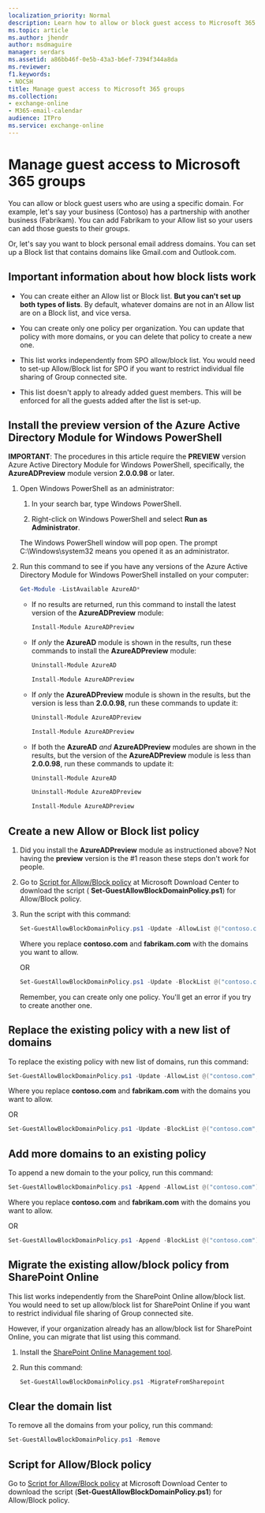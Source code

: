 ```yaml
---
localization_priority: Normal
description: Learn how to allow or block guest access to Microsoft 365 Groups.
ms.topic: article
ms.author: jhendr
author: msdmaguire
manager: serdars
ms.assetid: a86bb46f-0e5b-43a3-b6ef-7394f344a8da
ms.reviewer: 
f1.keywords:
- NOCSH
title: Manage guest access to Microsoft 365 groups
ms.collection: 
- exchange-online
- M365-email-calendar
audience: ITPro
ms.service: exchange-online
---
```


# Manage guest access to Microsoft 365 groups

You can allow or block guest users who are using a specific domain. For example, let's say your business (Contoso) has a partnership with another business (Fabrikam). You can add Fabrikam to your Allow list so your users can add those guests to their groups.

Or, let's say you want to block personal email address domains. You can set up a Block list that contains domains like Gmail.com and Outlook.com.

## Important information about how block lists work

- You can create either an Allow list or Block list. **But you can't set up both types of lists**. By default, whatever domains are not in an Allow list are on a Block list, and vice versa.

- You can create only one policy per organization. You can update that policy with more domains, or you can delete that policy to create a new one.

- This list works independently from SPO allow/block list. You would need to set-up Allow/Block list for SPO if you want to restrict individual file sharing of Group connected site.

- This list doesn't apply to already added guest members. This will be enforced for all the guests added after the list is set-up.

## Install the preview version of the Azure Active Directory Module for Windows PowerShell

 **IMPORTANT**: The procedures in this article require the **PREVIEW** version Azure Active Directory Module for Windows PowerShell, specifically, the **AzureADPreview** module version **2.0.0.98** or later.

1. Open Windows PowerShell as an administrator:

   1. In your search bar, type Windows PowerShell.

   2. Right-click on Windows PowerShell and select **Run as Administrator**.

    The Windows PowerShell window will pop open. The prompt C:\Windows\system32 means you opened it as an administrator.

2. Run this command to see if you have any versions of the Azure Active Directory Module for Windows PowerShell installed on your computer:

   ```PowerShell
   Get-Module -ListAvailable AzureAD*
   ```

   - If no results are returned, run this command to install the latest version of the **AzureADPreview** module:

     ```PowerShell
     Install-Module AzureADPreview
     ```

   - If *only* the **AzureAD** module is shown in the results, run these commands to install the **AzureADPreview** module:

     ```PowerShell
     Uninstall-Module AzureAD
     ```

     ```PowerShell
     Install-Module AzureADPreview
     ```

   - If *only* the **AzureADPreview** module is shown in the results, but the version is less than **2.0.0.98**, run these commands to update it:

     ```PowerShell
     Uninstall-Module AzureADPreview
     ```

     ```PowerShell
     Install-Module AzureADPreview
     ```

   - If both the **AzureAD** *and* **AzureADPreview** modules are shown in the results, but the version of the **AzureADPreview** module is less than **2.0.0.98**, run these commands to update it:

     ```PowerShell
     Uninstall-Module AzureAD
     ```

     ```PowerShell
     Uninstall-Module AzureADPreview
     ```

     ```PowerShell
     Install-Module AzureADPreview
     ```

## Create a new Allow or Block list policy

1. Did you install the **AzureADPreview** module as instructioned above? Not having the **preview** version is the #1 reason these steps don't work for people.

2. Go to [Script for Allow/Block policy](https://www.microsoft.com/download/details.aspx?id=55709) at Microsoft Download Center to download the script ( **Set-GuestAllowBlockDomainPolicy.ps1**) for Allow/Block policy.

3. Run the script with this command:

   ```PowerShell
   Set-GuestAllowBlockDomainPolicy.ps1 -Update -AllowList @("contoso.com", "fabrikam.com")
   ```

   Where you replace **contoso.com** and **fabrikam.com** with the domains you want to allow.

   OR

   ```PowerShell
   Set-GuestAllowBlockDomainPolicy.ps1 -Update -BlockList @("contoso.com", "fabrikam.com")
   ```

   Remember, you can create only one policy. You'll get an error if you try to create another one.

## Replace the existing policy with a new list of domains

To replace the existing policy with new list of domains, run this command:

```PowerShell
Set-GuestAllowBlockDomainPolicy.ps1 -Update -AllowList @("contoso.com", "fabrikam.com")
```

Where you replace **contoso.com** and **fabrikam.com** with the domains you want to allow.

OR

```PowerShell
Set-GuestAllowBlockDomainPolicy.ps1 -Update -BlockList @("contoso.com", "fabrikam.com")
```

## Add more domains to an existing policy

To append a new domain to the your policy, run this command:

```PowerShell
Set-GuestAllowBlockDomainPolicy.ps1 -Append -AllowList @("contoso.com")
```

Where you replace **contoso.com** and **fabrikam.com** with the domains you want to allow.

OR

```PowerShell
Set-GuestAllowBlockDomainPolicy.ps1 -Append -BlockList @("contoso.com")
```

## Migrate the existing allow/block policy from SharePoint Online

This list works independently from the SharePoint Online allow/block list. You would need to set up allow/block list for SharePoint Online if you want to restrict individual file sharing of Group connected site.

However, if your organization already has an allow/block list for SharePoint Online, you can migrate that list using this command.

1. Install the [SharePoint Online Management tool](https://www.microsoft.com/download/details.aspx?id=35588).

2. Run this command:

   ```PowerShell
   Set-GuestAllowBlockDomainPolicy.ps1 -MigrateFromSharepoint
   ```

## Clear the domain list

To remove all the domains from your policy, run this command:

```PowerShell
Set-GuestAllowBlockDomainPolicy.ps1 -Remove
```

## Script for Allow/Block policy

Go to [Script for Allow/Block policy](https://www.microsoft.com/download/details.aspx?id=55709) at Microsoft Download Center to download the script (**Set-GuestAllowBlockDomainPolicy.ps1**) for Allow/Block policy.
